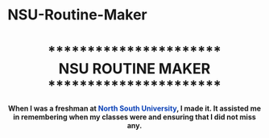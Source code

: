 # NSU-Routine-Maker

<h1 align="center">**********************<br>NSU ROUTINE MAKER<br>**********************</h1>
<p align="center">
    <strong>When I was a freshman at <span style="color:#0a41b7">North South University</span>, I made it. It assisted me in remembering when my classes were and ensuring that I did not miss any.
    </strong>
</p>